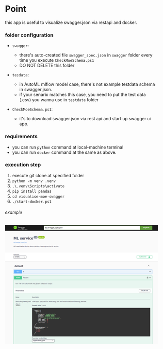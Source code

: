 ﻿# Point
this app is useful to visualize swagger.json via restapi and docker.

### folder configuration
- `swagger`: 
  - there's auto-created file `swagger_spec.json` in `swagger` folder every time you execute `CheckMoeSchema.ps1` 
  - DO NOT DELETE this folder

- `tesdata`:
  - in AutoML mlflow model case, there's not example testdata schema in swagger.json. 
  - if your senario matches this case,  you need to put the test data (.csv) you wanna use in `testdata` folder

- `CheckMoeSchema.ps1`:
  - it's to download swagger.json via rest api and start up swagger ui app. 

### requirements
- you can run `python` command at local-machine terminal
- you can run `docker` command at the same as above.

### execution step
1. execute git clone at specified folder
1. `python -m venv .venv`
1. `.\.venv\Scripts\activate`
1. `pip install pandas`
1. `cd visualise-moe-swagger`
1. `./start-docker.ps1`

###### example
<img src='./description.png'></img>
